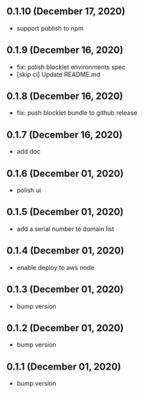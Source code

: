 ## 0.1.10 (December 17, 2020)

- support publish to npm

## 0.1.9 (December 16, 2020)

- fix: polish blocklet environments spec
- [skip ci] Update README.md

## 0.1.8 (December 16, 2020)

- fix: push blocklet bundle to github release

## 0.1.7 (December 16, 2020)

- add doc

## 0.1.6 (December 01, 2020)

- polish ui

## 0.1.5 (December 01, 2020)

- add a serial number to domain list

## 0.1.4 (December 01, 2020)

- enable deploy to aws node

## 0.1.3 (December 01, 2020)

- bump version

## 0.1.2 (December 01, 2020)

- bump version

## 0.1.1 (December 01, 2020)

- bump version

